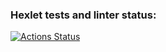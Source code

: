 ### Hexlet tests and linter status:
[![Actions Status](https://github.com/bunkua/frontend-project-lvl2/workflows/hexlet-check/badge.svg)](https://github.com/bunkua/frontend-project-lvl2/actions)